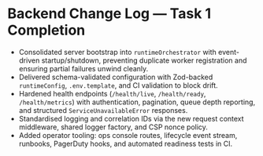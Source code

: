 # Backend Change Log — Task 1 Completion

- Consolidated server bootstrap into `runtimeOrchestrator` with event-driven startup/shutdown, preventing duplicate worker
  registration and ensuring partial failures unwind cleanly.
- Delivered schema-validated configuration with Zod-backed `runtimeConfig`, `.env.template`, and CI validation to block drift.
- Hardened health endpoints (`/health/live`, `/health/ready`, `/health/metrics`) with authentication, pagination, queue depth
  reporting, and structured `ServiceUnavailableError` responses.
- Standardised logging and correlation IDs via the new request context middleware, shared logger factory, and CSP nonce policy.
- Added operator tooling: ops console routes, lifecycle event stream, runbooks, PagerDuty hooks, and automated readiness tests in
  CI.
